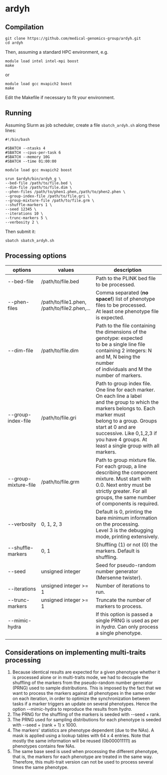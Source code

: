 # ardyh



## Compilation 

```
git clone https://github.com/medical-genomics-group/ardyh.git
cd ardyh
```

Then, assuming a standard HPC environment, e.g.

```
module load intel intel-mpi boost
make
```

or

```
module load gcc mvapich2 boost
make
```

Edit the Makefile if necessary to fit your environment.



## Running

Assuming Slurm as job scheduler, create a file `sbatch_ardyh.sh` along these lines:

```
#!/bin/bash

#SBATCH --ntasks 4
#SBATCH --cpus-per-task 6
#SBATCH --memory 10G
#SBATCH --time 01:00:00

module load gcc mvapich2 boost

srun $ardyh/bin/ardyh_g \
--bed-file /path/to/file.bed \
--dim-file /path/to/file.dim \
--phen-files /path/to/phen1.phen,/path/to/phen2.phen \
--group-index-file /path/to/file.gri \
--group-mixture-file /path/to/file.grm \
--shuffle-markers 1 \
--seed 12345 \
--iterations 10 \
--trunc-markers 5 \
--verbosity 2 \

```

Then submit it:

`sbatch sbatch_ardyh.sh`



## Processing options

| options              | values                                            | description                                                  |
| -------------------- | ------------------------------------------------- | ------------------------------------------------------------ |
| --bed-file           | /path/to/file.bed                                 | Path to the PLINK bed file to be processed.                  |
| --phen-files         | /path/to/file1.phen,<br />/path/to/file2.phen,... | Comma separated (**no space!**) list of phenotype files to be processed. <br />At least one phenotype file is expected. |
| --dim-file           | /path/to/file.dim                                 | Path to the file containing the dimensions of the genotype: expected <br />to be a single line file containing 2 integers: N and M, N being the number<br />of individuals and M the number of markers. |
| --group-index-file   | /path/to/file.gri                                 | Path to group index file. One line for each marker. On each line a label<br />and the group to which the markers belongs to. Each marker must<br />belong to a group. Groups start at 0 and are successive. Like 0,1,2,3 if<br />you have 4 groups. At least a single group with all markers. |
| --group-mixture-file | /path/to/file.grm                                 | Path to group mixture file. For each group, a line describing the component<br />mixture. Must start with 0.0. Next entry must be strictly greater. For all<br />groups, the same number of components is required. |
| --verbosity          | 0, 1, 2, 3                                        | Default is 0, printing the bare minimum information on the processing.<br />Level 3 is the debugging mode, printing extensively. |
| --shuffle-markers    | 0, 1                                              | Shuffling (1) or not (0) the markers. Default is shuffling.  |
| --seed               | unsigned integer                                  | Seed for pseudo-random number generator (Mersenne twister).  |
| --iterations         | unsigned integer >= 1                             | Number of iterations to run.                                 |
| --trunc-markers      | unsigned integer >= 1                             | Truncate the number of markers to process.                   |
| --mimic-hydra        |                                                   | If this option is passed a single PRNG is used as per in *hydra*. Can only process<br />a single phenotype. |
|                      |                                                   |                                                              |



## Considerations on implementing multi-traits processing

1. Because identical results are expected for a given phenotype whether it is processed alone or in multi-traits mode, we had to decouple the shuffling of the markers from the pseudo-random number generator (PRNG) used to sample distributions. This is imposed by the fact that we want to process the markers against all phenotypes in the same order on each iteration, in order to optimize the synchronization between tasks if a marker triggers an update on several phenotypes. Hence the option --mimic-hydra to reproduce the results from *hydra*.
2. The PRNG for the shuffling of the markers is seeded with --seed + rank.
3. The PRNG used for sampling distributions for each phenotype is seeded with --seed + (rank + 1)  x 1000.
4. The markers' statistics are phenotype dependent (due to the NAs). A mask is applied using a lookup tables with 64 x 4 entries. Note that mostly the same information will be reused (0b000011111) as phenotypes contains few NAs.
5. The same base seed is used when processing the different phenotype, that is, the markers for each phenotype are treated in the same way. Therefore, this multi-trait version can not be used to process several times the same phenotype.
